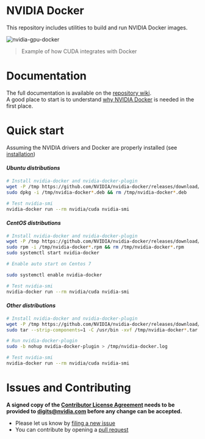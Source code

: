 # NVIDIA Docker

This repository includes utilities to build and run NVIDIA Docker images.

![nvidia-gpu-docker](https://cloud.githubusercontent.com/assets/3028125/12213714/5b208976-b632-11e5-8406-38d379ec46aa.png)

> Example of how CUDA integrates with Docker

# Documentation

The full documentation is available on the [repository wiki](https://github.com/NVIDIA/nvidia-docker/wiki).  
A good place to start is to understand [why NVIDIA Docker](https://github.com/NVIDIA/nvidia-docker/wiki/Why%20NVIDIA%20Docker) is needed in the first place.

# Quick start

Assuming the NVIDIA drivers and Docker are properly installed (see [installation](https://github.com/NVIDIA/nvidia-docker/wiki/Installation))

#### _Ubuntu distributions_
```sh
# Install nvidia-docker and nvidia-docker-plugin
wget -P /tmp https://github.com/NVIDIA/nvidia-docker/releases/download/v1.0.0-rc.3/nvidia-docker_1.0.0.rc.3-1_amd64.deb
sudo dpkg -i /tmp/nvidia-docker*.deb && rm /tmp/nvidia-docker*.deb

# Test nvidia-smi
nvidia-docker run --rm nvidia/cuda nvidia-smi
```

#### _CentOS distributions_
```sh
# Install nvidia-docker and nvidia-docker-plugin
wget -P /tmp https://github.com/NVIDIA/nvidia-docker/releases/download/v1.0.0-rc.3/nvidia-docker-1.0.0.rc.3-1.x86_64.rpm
sudo rpm -i /tmp/nvidia-docker*.rpm && rm /tmp/nvidia-docker*.rpm
sudo systemctl start nvidia-docker

# Enable auto start on Centos 7

sudo systemctl enable nvidia-docker

# Test nvidia-smi
nvidia-docker run --rm nvidia/cuda nvidia-smi
```

#### _Other distributions_
```sh
# Install nvidia-docker and nvidia-docker-plugin
wget -P /tmp https://github.com/NVIDIA/nvidia-docker/releases/download/v1.0.0-rc.3/nvidia-docker_1.0.0.rc.3_amd64.tar.xz
sudo tar --strip-components=1 -C /usr/bin -xvf /tmp/nvidia-docker*.tar.xz && rm /tmp/nvidia-docker*.tar.xz

# Run nvidia-docker-plugin
sudo -b nohup nvidia-docker-plugin > /tmp/nvidia-docker.log

# Test nvidia-smi
nvidia-docker run --rm nvidia/cuda nvidia-smi
```

# Issues and Contributing

**A signed copy of the [Contributor License Agreement](https://raw.githubusercontent.com/NVIDIA/nvidia-docker/master/CLA) needs to be provided to digits@nvidia.com before any change can be accepted.**

* Please let us know by [filing a new issue](https://github.com/NVIDIA/nvidia-docker/issues/new)
* You can contribute by opening a [pull request](https://help.github.com/articles/using-pull-requests/)
